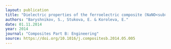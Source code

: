 ```yaml
---
layout: publication
title: "Dielectric properties of the ferroelectric composite (NaNO<sub>2</sub>)<sub>0.9</sub>/(BaTiO<sub>3</sub>)<sub>0.1</sub>"
authors: "Baryshnikov, S., Stukova, E. & Koroleva, E."
date: 01.11.2014
year: 2014
journal: "Composites Part B: Engineering"
source: https://doi.org/10.1016/j.compositesb.2014.05.005
---
```

